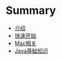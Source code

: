 # Summary

* [介绍](README.md)
* [快速开始](docs/getting-started.md)
* [Mac相关](docs/mac/01_env.md)
* [Java基础知识](docs/java/01_install.md)